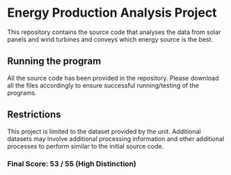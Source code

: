 # Energy Production Analysis Project
This repository contains the source code that analyses the data from solar panels and wind turbines and conveys which energy source is the best.

## Running the program
All the source code has been provided in the repository. Please download all the files accordingly to ensure successful running/testing of the programs.

## Restrictions
This project is limited to the dataset provided by the unit. Additional datasets may involve additional processing information and other additional processes to perform similar to the initial source code.

### Final Score: 53 / 55 (High Distinction)
